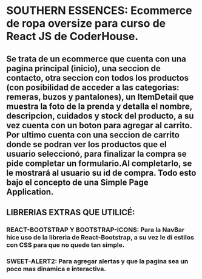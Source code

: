 # SOUTHERN ESSENCES: Ecommerce de ropa oversize para curso de React JS de CoderHouse.

## Se trata de un ecommerce que cuenta con una pagina principal (inicio), una seccion de contacto, otra seccion con todos los productos (con posibilidad de acceder a las categorias: remeras, buzos y pantalones), un ItemDetail que muestra la foto de la prenda y detalla el nombre, descripcion, cuidados y stock del producto, a su vez cuenta con un boton para agregar al carrito. Por ultimo cuenta con una seccion de carrito donde se podran ver los productos que el usuario seleccionó, para finalizar la compra se pide completar un formulario.Al completarlo, se le mostrará al usuario su id de compra. Todo esto bajo el concepto de una Simple Page Application.


## LIBRERIAS EXTRAS QUE UTILICÉ: 

### REACT-BOOTSTRAP Y BOOTSTRAP-ICONS: Para la NavBar hice uso de la libreria de React-Bootstrap, a su vez le di estilos con CSS para que no quede tan simple.

### SWEET-ALERT2: Para agregar alertas y que la pagina sea un poco mas dinamica e interactiva.


